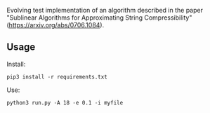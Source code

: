 Evolving test implementation of an algorithm described in the paper "Sublinear Algorithms for Approximating String Compressibility" (https://arxiv.org/abs/0706.1084).

## Usage

Install:

````
pip3 install -r requirements.txt
````

Use:

````
python3 run.py -A 18 -e 0.1 -i myfile
````




